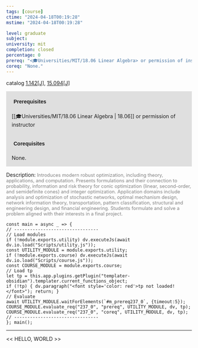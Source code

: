 ```yaml
---
tags: [course]
ctime: "2024-04-18T00:19:28"
mstime: "2024-04-18T00:19:28"

level: graduate
subject: 
university: mit
completion: closed
percentage: 0
prereq: "<🎓Universities/MIT/18.06 Linear Algebra> or permission of instructor"
coreq: "None."
---
```


catalog [1.142[J]](http://student.mit.edu/catalog/m1a.html#1.142), [15.094[J]](http://student.mit.edu/catalog/m15a.html#15.094)

<span style="display: block; padding: 15px; background-color: rgb(100, 100, 100, 0.2);"><font id="m_prereq237_0" style="display: block; font-family: Arial, sans-serif; font-weight: bold; padding: 5px">Prerequisites</font><br><span id="prereq237_0">[[🎓Universities/MIT/18.06 Linear Algebra | 18.06]] or permission of instructor</span></span>
<span style="display: block; padding: 15px; background-color: rgb(100, 100, 100, 0.2);"><font id="m_coreq237_0" style="display: block; font-family: Arial, sans-serif; font-weight: bold; padding: 5px">Corequisites</font><br><span id="coreq237_0">None.</span></span>

<font style="">Description:</font>
<font style="color: grey; font-size: 0.8rem;">Introduces modern robust optimization, including theory, applications, and computation. Presents formulations and their connection to probability, information and risk theory for conic optimization (linear, second-order, and semidefinite cones) and integer optimization. Application domains include analysis and optimization of stochastic networks, optimal mechanism design, network information theory, transportation, pattern classification, structural and engineering design, and financial engineering. Students formulate and solve a problem aligned with their interests in a final project.</font>

```dataviewjs
const main = async _ => {
// --------------------------------
// Load modules
if (!module.exports.utility) dv.executeJs(await dv.io.load("Scripts/utility.js"));
const UTILITY_MODULE = module.exports.utility;
if (!module.exports.course) dv.executeJs(await dv.io.load("Scripts/course.js"));
const COURSE_MODULE = module.exports.course;
// Load tp
let tp = this.app.plugins.getPlugin("templater-obsidian").templater.current_functions_object;
if (!tp) { dv.paragraph("<font style='color: red'>tp not loaded!</font>"); return; }
// Evaluate
await UTILITY_MODULE.waitForElements(`#m_prereq237_0`, {timeout:5});
COURSE_MODULE.evaluate_req("237_0", "prereq", UTILITY_MODULE, dv, tp);
COURSE_MODULE.evaluate_req("237_0", "coreq", UTILITY_MODULE, dv, tp);
// --------------------------------
}; main();
```

---

<< HELLO, WORLD >>
